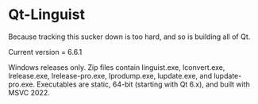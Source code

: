 Qt-Linguist
===========
Because tracking this sucker down is too hard, and so is building all of Qt.

Current version = 6.6.1

Windows releases only. Zip files contain linguist.exe, lconvert.exe, lrelease.exe, lrelease-pro.exe, lprodump.exe, lupdate.exe, and lupdate-pro.exe. Executables are static, 64-bit (starting with Qt 6.x), and built with MSVC 2022.
